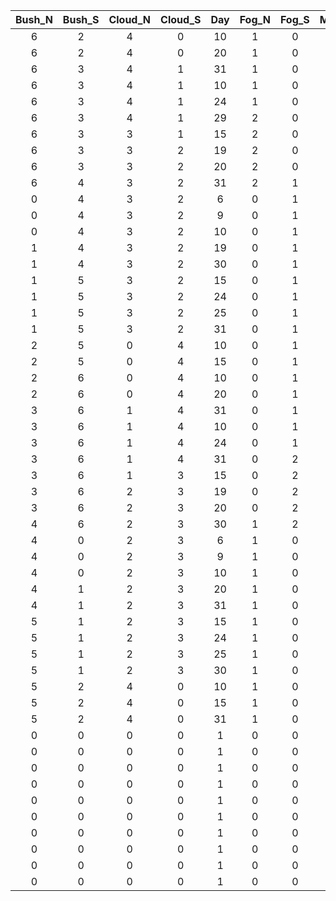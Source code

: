 | Bush_N | Bush_S | Cloud_N | Cloud_S | Day | Fog_N | Fog_S | Month | SPWeather_N | SPWeather_S | Sakura_N | Sakura_S | Season_N | Season_S | Shop_N | Shop_S | Snow_N | Snow_S | Weed_N | Weed_S |
|:--:|:--:|:--:|:--:|:--:|:--:|:--:|:--:|:--:|:--:|:--:|:--:|:--:|:--:|:--:|:--:|:--:|:--:|:--:|:--:|
| 6 | 2 | 4 | 0 | 10 | 1 | 0 | 1 | 2 | 1 | 0 | 0 | 3 | 1 | 3 | 1 | 2 | 0 | 5 | 1 | 
| 6 | 2 | 4 | 0 | 20 | 1 | 0 | 1 | 2 | 1 | 0 | 0 | 3 | 1 | 3 | 1 | 2 | 0 | 5 | 1 | 
| 6 | 3 | 4 | 1 | 31 | 1 | 0 | 1 | 2 | 1 | 0 | 0 | 3 | 1 | 3 | 1 | 2 | 0 | 5 | 1 | 
| 6 | 3 | 4 | 1 | 10 | 1 | 0 | 2 | 2 | 1 | 0 | 0 | 3 | 1 | 3 | 1 | 2 | 0 | 5 | 1 | 
| 6 | 3 | 4 | 1 | 24 | 1 | 0 | 2 | 2 | 1 | 0 | 0 | 3 | 1 | 3 | 1 | 2 | 0 | 6 | 1 | 
| 6 | 3 | 4 | 1 | 29 | 2 | 0 | 2 | 1 | 1 | 0 | 0 | 0 | 1 | 3 | 1 | 0 | 0 | 6 | 1 | 
| 6 | 3 | 3 | 1 | 15 | 2 | 0 | 3 | 1 | 1 | 0 | 0 | 0 | 2 | 0 | 2 | 0 | 0 | 6 | 2 | 
| 6 | 3 | 3 | 2 | 19 | 2 | 0 | 3 | 1 | 1 | 0 | 0 | 0 | 2 | 0 | 2 | 0 | 0 | 6 | 3 | 
| 6 | 3 | 3 | 2 | 20 | 2 | 0 | 3 | 1 | 1 | 0 | 0 | 0 | 2 | 0 | 2 | 0 | 0 | 0 | 3 | 
| 6 | 4 | 3 | 2 | 31 | 2 | 1 | 3 | 1 | 1 | 0 | 0 | 0 | 2 | 0 | 2 | 0 | 0 | 0 | 3 | 
| 0 | 4 | 3 | 2 | 6 | 0 | 1 | 4 | 1 | 1 | 1 | 0 | 0 | 2 | 0 | 2 | 0 | 0 | 0 | 3 | 
| 0 | 4 | 3 | 2 | 9 | 0 | 1 | 4 | 1 | 1 | 2 | 0 | 0 | 2 | 0 | 2 | 0 | 0 | 0 | 3 | 
| 0 | 4 | 3 | 2 | 10 | 0 | 1 | 4 | 1 | 1 | 3 | 0 | 0 | 2 | 0 | 2 | 0 | 0 | 0 | 3 | 
| 1 | 4 | 3 | 2 | 19 | 0 | 1 | 4 | 1 | 1 | 0 | 0 | 0 | 2 | 0 | 2 | 0 | 0 | 0 | 3 | 
| 1 | 4 | 3 | 2 | 30 | 0 | 1 | 4 | 1 | 1 | 0 | 0 | 0 | 2 | 0 | 2 | 0 | 0 | 0 | 4 | 
| 1 | 5 | 3 | 2 | 15 | 0 | 1 | 5 | 1 | 1 | 0 | 0 | 0 | 2 | 0 | 2 | 0 | 0 | 0 | 4 | 
| 1 | 5 | 3 | 2 | 24 | 0 | 1 | 5 | 1 | 1 | 0 | 4 | 0 | 2 | 0 | 2 | 0 | 0 | 0 | 4 | 
| 1 | 5 | 3 | 2 | 25 | 0 | 1 | 5 | 1 | 1 | 0 | 5 | 0 | 2 | 0 | 2 | 0 | 0 | 0 | 4 | 
| 1 | 5 | 3 | 2 | 31 | 0 | 1 | 5 | 1 | 0 | 0 | 0 | 0 | 3 | 0 | 2 | 0 | 1 | 0 | 4 | 
| 2 | 5 | 0 | 4 | 10 | 0 | 1 | 6 | 1 | 0 | 0 | 0 | 1 | 3 | 1 | 3 | 0 | 1 | 1 | 4 | 
| 2 | 5 | 0 | 4 | 15 | 0 | 1 | 6 | 1 | 2 | 0 | 0 | 1 | 3 | 1 | 3 | 0 | 2 | 1 | 5 | 
| 2 | 6 | 0 | 4 | 10 | 0 | 1 | 7 | 1 | 2 | 0 | 0 | 1 | 3 | 1 | 3 | 0 | 2 | 1 | 5 | 
| 2 | 6 | 0 | 4 | 20 | 0 | 1 | 7 | 1 | 2 | 0 | 0 | 1 | 3 | 1 | 3 | 0 | 2 | 1 | 5 | 
| 3 | 6 | 1 | 4 | 31 | 0 | 1 | 7 | 1 | 2 | 0 | 0 | 1 | 3 | 1 | 3 | 0 | 2 | 1 | 5 | 
| 3 | 6 | 1 | 4 | 10 | 0 | 1 | 8 | 1 | 2 | 0 | 0 | 1 | 3 | 1 | 3 | 0 | 2 | 1 | 5 | 
| 3 | 6 | 1 | 4 | 24 | 0 | 1 | 8 | 1 | 2 | 0 | 0 | 1 | 3 | 1 | 3 | 0 | 2 | 1 | 6 | 
| 3 | 6 | 1 | 4 | 31 | 0 | 2 | 8 | 1 | 1 | 0 | 0 | 1 | 0 | 1 | 3 | 0 | 0 | 1 | 6 | 
| 3 | 6 | 1 | 3 | 15 | 0 | 2 | 9 | 1 | 1 | 0 | 0 | 2 | 0 | 2 | 0 | 0 | 0 | 2 | 6 | 
| 3 | 6 | 2 | 3 | 19 | 0 | 2 | 9 | 1 | 1 | 0 | 0 | 2 | 0 | 2 | 0 | 0 | 0 | 3 | 6 | 
| 3 | 6 | 2 | 3 | 20 | 0 | 2 | 9 | 1 | 1 | 0 | 0 | 2 | 0 | 2 | 0 | 0 | 0 | 3 | 0 | 
| 4 | 6 | 2 | 3 | 30 | 1 | 2 | 9 | 1 | 1 | 0 | 0 | 2 | 0 | 2 | 0 | 0 | 0 | 3 | 0 | 
| 4 | 0 | 2 | 3 | 6 | 1 | 0 | 10 | 1 | 1 | 0 | 1 | 2 | 0 | 2 | 0 | 0 | 0 | 3 | 0 | 
| 4 | 0 | 2 | 3 | 9 | 1 | 0 | 10 | 1 | 1 | 0 | 2 | 2 | 0 | 2 | 0 | 0 | 0 | 3 | 0 | 
| 4 | 0 | 2 | 3 | 10 | 1 | 0 | 10 | 1 | 1 | 0 | 3 | 2 | 0 | 2 | 0 | 0 | 0 | 3 | 0 | 
| 4 | 1 | 2 | 3 | 20 | 1 | 0 | 10 | 1 | 1 | 0 | 0 | 2 | 0 | 2 | 0 | 0 | 0 | 3 | 0 | 
| 4 | 1 | 2 | 3 | 31 | 1 | 0 | 10 | 1 | 1 | 0 | 0 | 2 | 0 | 2 | 0 | 0 | 0 | 4 | 0 | 
| 5 | 1 | 2 | 3 | 15 | 1 | 0 | 11 | 1 | 1 | 0 | 0 | 2 | 0 | 2 | 0 | 0 | 0 | 4 | 0 | 
| 5 | 1 | 2 | 3 | 24 | 1 | 0 | 11 | 1 | 1 | 4 | 0 | 2 | 0 | 2 | 0 | 0 | 0 | 4 | 0 | 
| 5 | 1 | 2 | 3 | 25 | 1 | 0 | 11 | 1 | 1 | 5 | 0 | 2 | 0 | 2 | 0 | 0 | 0 | 4 | 0 | 
| 5 | 1 | 2 | 3 | 30 | 1 | 0 | 11 | 0 | 1 | 0 | 0 | 3 | 0 | 2 | 0 | 1 | 0 | 4 | 0 | 
| 5 | 2 | 4 | 0 | 10 | 1 | 0 | 12 | 0 | 1 | 0 | 0 | 3 | 1 | 3 | 1 | 1 | 0 | 4 | 1 | 
| 5 | 2 | 4 | 0 | 15 | 1 | 0 | 12 | 2 | 1 | 0 | 0 | 3 | 1 | 3 | 1 | 2 | 0 | 5 | 1 | 
| 5 | 2 | 4 | 0 | 31 | 1 | 0 | 12 | 2 | 1 | 0 | 0 | 3 | 1 | 3 | 1 | 2 | 0 | 5 | 1 | 
| 0 | 0 | 0 | 0 | 1 | 0 | 0 | 1 | 0 | 0 | 0 | 0 | 0 | 0 | 0 | 0 | 0 | 0 | 0 | 0 | 
| 0 | 0 | 0 | 0 | 1 | 0 | 0 | 1 | 0 | 0 | 0 | 0 | 0 | 0 | 0 | 0 | 0 | 0 | 0 | 0 | 
| 0 | 0 | 0 | 0 | 1 | 0 | 0 | 1 | 0 | 0 | 0 | 0 | 0 | 0 | 0 | 0 | 0 | 0 | 0 | 0 | 
| 0 | 0 | 0 | 0 | 1 | 0 | 0 | 1 | 0 | 0 | 0 | 0 | 0 | 0 | 0 | 0 | 0 | 0 | 0 | 0 | 
| 0 | 0 | 0 | 0 | 1 | 0 | 0 | 1 | 0 | 0 | 0 | 0 | 0 | 0 | 0 | 0 | 0 | 0 | 0 | 0 | 
| 0 | 0 | 0 | 0 | 1 | 0 | 0 | 1 | 0 | 0 | 0 | 0 | 0 | 0 | 0 | 0 | 0 | 0 | 0 | 0 | 
| 0 | 0 | 0 | 0 | 1 | 0 | 0 | 1 | 0 | 0 | 0 | 0 | 0 | 0 | 0 | 0 | 0 | 0 | 0 | 0 | 
| 0 | 0 | 0 | 0 | 1 | 0 | 0 | 1 | 0 | 0 | 0 | 0 | 0 | 0 | 0 | 0 | 0 | 0 | 0 | 0 | 
| 0 | 0 | 0 | 0 | 1 | 0 | 0 | 1 | 0 | 0 | 0 | 0 | 0 | 0 | 0 | 0 | 0 | 0 | 0 | 0 | 
| 0 | 0 | 0 | 0 | 1 | 0 | 0 | 1 | 0 | 0 | 0 | 0 | 0 | 0 | 0 | 0 | 0 | 0 | 0 | 0 | 
